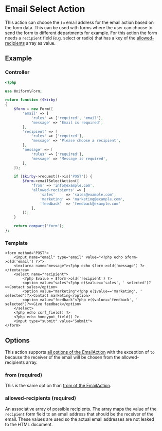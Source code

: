 # Email Select Action

This action can choose the `to` email address for the email action based on the form data. This can be used with forms where the user can choose to send the form to different departments for example. For this action the form needs a `recipient` field (e.g. select or radio) that has a key of the [allowed-recipients](#allowed-recipients-required) array as value.

## Example

### Controller

```php
<?php

use Uniform\Form;

return function ($kirby)
{
    $form = new Form([
        'email' => [
            'rules' => ['required', 'email'],
            'message' => 'Email is required',
        ],
        'recipient' => [
            'rules' => ['required'],
            'message' => 'Please choose a recipient',
        ],
        'message' => [
            'rules' => ['required'],
            'message' => 'Message is required',
        ],
    ]);

    if ($kirby->request()->is('POST')) {
        $form->emailSelectAction([
            'from' => 'info@example.com',
            'allowed-recipients' => [
                'sales'     => 'sales@example.com',
                'marketing' => 'marketing@example.com',
                'feedback'  => 'feedback@example.com'
            ],
        ]);
    }

    return compact('form');
};
```

### Template
```html+php
<form method="POST">
    <input name="email" type="email" value="<?php echo $form->old('email') ?>">
    <textarea name="message"><?php echo $form->old('message') ?></textarea>
    <select name="recipient">
        <?php $value = $form->old('recipient') ?>
        <option value="sales"<?php e($value=='sales', ' selected')?>>Contact sales</option>
        <option value="marketing"<?php e($value=='marketing', ' selected')?>>Contact marketing</option>
        <option value="feedback"<?php e($value=='feedback', ' selected')?>>Give feedback</option>
    </select>
    <?php echo csrf_field() ?>
    <?php echo honeypot_field() ?>
    <input type="submit" value="Submit">
</form>
```

## Options

This action supports [all options of the EmailAction](email#options) with the exception of `to` because the receiver of the email will be chosen from the allowed-recipients array.

### from (required)

This is the same option than [from of the EmailAction](email#from-required).

### allowed-recipients (required)

An associative array of possible recipients. The array maps the value of the `recipient` form field to an email address that should be the receiver of the email. These values are used so the actual email addresses are not leaked to the HTML document.
